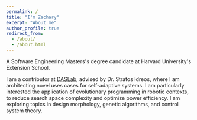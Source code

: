 ```yaml
---
permalink: /
title: "I'm Zachary"
excerpt: "About me"
author_profile: true
redirect_from: 
  - /about/
  - /about.html
---
```


A Software Engineering Masters's degree candidate at Harvard University's Extension School.

I am a contributor at [DASLab](http://daslab.seas.harvard.edu/), advised by Dr. Stratos Idreos, where I am architecting novel uses cases for self-adaptive systems. I am particularly interested the application of evolutionary programming in robotic contexts, to reduce search space complexity and optimize power efficiency. I am exploring topics in design morphology, genetic algorithms, and control system theory. 

